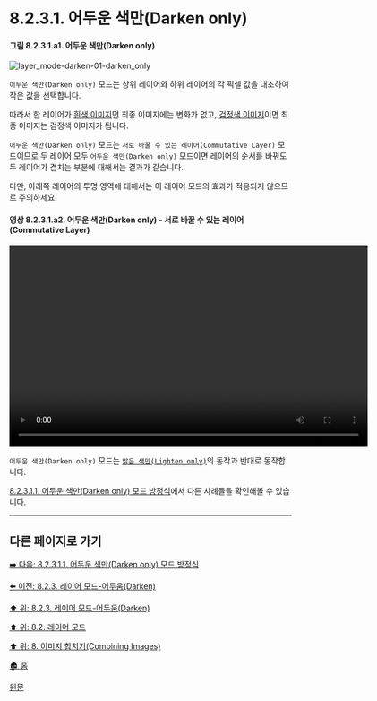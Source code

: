 # 8.2.3.1. 어두운 색만(Darken only)
#### 그림 8.2.3.1.a1. 어두운 색만(Darken only)
![layer_mode-darken-01-darken_only](https://github.com/wonder13662/gimp/assets/15767104/9da2f52f-87ab-4d09-9db1-f2386145745a)

`어두운 색만(Darken only)` 모드는 상위 레이어와 하위 레이어의 각 픽셀 값을 대조하여 작은 값을 선택합니다.

따라서 한 레이어가 [흰색 이미지](./08-02-03-01-01-equation.md#08-02-03-01-01-s4)면 최종 이미지에는 변화가 없고, [검정색 이미지](./08-02-03-01-01-equation.md#08-02-03-01-01-s3)이면 최종 이미지는 검정색 이미지가 됩니다.

`어두운 색만(Darken only)` 모드는 `서로 바꿀 수 있는 레이어(Commutative Layer)` 모드이므로 두 레이어 모두 `어두운 색만(Darken only)` 모드이면 레이어의 순서를 바꿔도 두 레이어가 겹치는 부분에 대해서는 결과가 같습니다.

다만, 아래쪽 레이어의 투명 영역에 대해서는 이 레이어 모드의 효과가 적용되지 않으므로 주의하세요.

#### 영상 8.2.3.1.a2. 어두운 색만(Darken only) - 서로 바꿀 수 있는 레이어(Commutative Layer)
<video controls="controls" width="640" height="360" src="https://github.com/wonder13662/gimp/assets/15767104/3e1f48f5-058d-436b-a845-ce46a35ac280"></video>

`어두운 색만(Darken only)` 모드는 [`밝은 색만(Lighten only)`](./08-02-02-01-00-lighten_only.md)의 동작과 반대로 동작합니다.

[8.2.3.1.1. 어두운 색만(Darken only) 모드 방정식](./08-02-03-01-01-equation.md)에서 다른 사례들을 확인해볼 수 있습니다.

***

## 다른 페이지로 가기

[➡️ 다음: 8.2.3.1.1. 어두운 색만(Darken only) 모드 방정식](./08-02-03-01-01-equation.md)

[⬅️ 이전: 8.2.3. 레이어 모드-어두움(Darken)](./08-02-03-00-darken-layer-modes.md)

[⬆️ 위: 8.2.3. 레이어 모드-어두움(Darken)](./08-02-03-00-darken-layer-modes.md)

[⬆️ 위: 8.2. 레이어 모드](./08-02-00-layer_modes.md)

[⬆️ 위: 8. 이미지 합치기(Combining Images)](./08-00-combining-images.md)

[🏠 홈](./00-home.md)

[원문](https://docs.gimp.org/2.10/ko/layer-mode-group-darken.html#layer-mode-darken-only)
